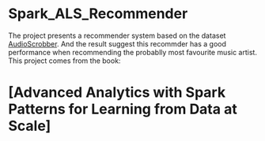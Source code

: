 # Spark_ALS_Recommender
The project presents a recommender system based on the dataset [AudioScrobber](http://www-etud.iro.umontreal.ca/~bergstrj/audioscrobbler_data.html). And the result suggest this recommder has a good performance when recommending the probablly most favourite music artist.
This project comes from the book: 
# [Advanced Analytics with Spark Patterns for Learning from Data at Scale]
